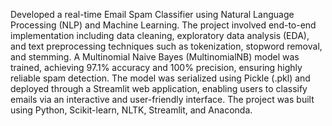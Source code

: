 Developed a real-time Email Spam Classifier using Natural Language Processing (NLP) and Machine Learning. The project involved end-to-end implementation including data cleaning, exploratory data analysis (EDA), and text preprocessing techniques such as tokenization, stopword removal, and stemming. A Multinomial Naive Bayes (MultinomialNB) model was trained, achieving 97.1% accuracy and 100% precision, ensuring highly reliable spam detection. The model was serialized using Pickle (.pkl) and deployed through a Streamlit web application, enabling users to classify emails via an interactive and user-friendly interface. The project was built using Python, Scikit-learn, NLTK, Streamlit, and Anaconda.
